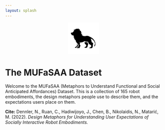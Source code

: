 ```yaml
---
layout: splash
---
```

<div style="text-align:center;"><img src="/assets/images/logo.jpg" style="width:20%;"></div>

# The MUFaSAA Dataset
Welcome to the MUFaSAA (Metaphors to Understand Functional and Social Anticipated Affordances) Dataset. This is a collection of 165 robot embodiments, the design metaphors people use to describe them, and the expectations users place on them.

**Cite:** Dennler, N., Ruan, C., Hadiwijoyo, J., Chen, B., Nikolaidis, N., Matarić, M. (2022). *Design Metaphors for Understanding User Expectations of Socially Interactive Robot Embodiments.*